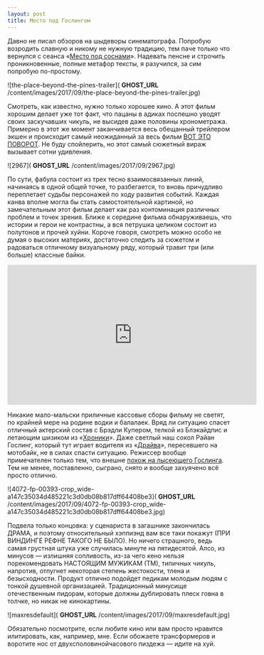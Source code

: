 ```yaml
---
layout: post
title: Место под Гослингом
---
```


Давно не писал обзоров на шыдеворы синематографа. Попробую возродить славную и никому не нужную традицию, тем паче только что вернулся с сеанса «[Место под соснами](http://www.kinopoisk.ru/film/577673/)». Надевать пенсне и строчить проникновенные, полные метафор тексты, я разучился, за сим попробую по-простому.

![the-place-beyond-the-pines-trailer]( __GHOST_URL__ /content/images/2017/09/the-place-beyond-the-pines-trailer.jpg)

Смотреть, как известно, нужно только хорошее кино. А этот фильм хорошим делает уже тот факт, что пацаны в адиках поспешно уводят своих заскучавших чикуль, не высидев даже половины хронометража. Примерно в этот же момент заканчивается весь обещанный трейлером экшен и происходит самый неожиданный за весь фильм [ВОТ ЭТО ПОВОРОТ](http://youtu.be/0uYr9ENS1L4). Не буду спойлерить, но этот самый сюжетный вираж вызывает сотни удивления.

![2967]( __GHOST_URL__ /content/images/2017/09/2967.jpg)

По сути, фабула состоит из трех тесно взаимосвязанных линий, начинаясь в одной общей точке, то разбегается, то вновь причудливо переплетает судьбы персонажей по ходу развития событий. Каждая канва вполне могла бы стать самостоятельной картиной, но замечательным этот фильм делает как раз контоминация различных проблем и точек зрения. Ближе к середине фильма обнаруживаешь, что истории и герои не контрастны, а вся петрушка целиком состоит из полутонов и прочей хуйни. Короче говоря, смотреть можно особо не думая о высоких материях, достаточно следить за сюжетом и радоваться отличному визуальному ряду, который травит три (или больше) классные байки.

<iframe width="560" height="315" src="https://www.youtube.com/embed/KepnbJT5nBw?rel=0" frameborder="0" allowfullscreen></iframe>

Никакие мало-мальски приличные кассовые сборы фильму не светят, по крайней мере на родине водки и балалаек. Вряд ли ситуацию спасет отличный актерский состав с Брэдли Купером, телкой из Блэкайдпис и летающим шизиком из «[Хроники](http://www.kinopoisk.ru/film/559242/)». Даже светлый наш сокол Райан Гослинг, который тут играет водителя из «[Драйва](http://www.kinopoisk.ru/film/276598/)», пересевшего на мотобайк, не в силах спасти ситуацию. Режиссер вообще примечателен только тем, что внешне [похож на лысеющего Гослинга](http://www.kinopoisk.ru/name/640840/). Тем не менее, поставленно, сыграно, снято и вообще захуячено всё просто отлично.

![4072-fp-00393-crop_wide-a147c35034d485221c3d0db08b817dff64408be3]( __GHOST_URL__ /content/images/2017/09/4072-fp-00393-crop_wide-a147c35034d485221c3d0db08b817dff64408be3.jpg)

Подвела только концовка: у сценариста в загашнике закончилась ДРАМА, и поэтому относительный хэппиэнд вам все таки покажут (ПРИ ВИНДИНГЕ РЕФНЕ ТАКОГО НЕ БЫЛО). Но ничего страшного, ведь самая грустная штука уже случилась минуте на пятидесятой. Алсо, из минусов — излишняя сопливость, из-за чего кено нельзя порекомендовать НАСТОЯЩИМ МУЖИКАМ (ТМ), типичных чикуль, напротив, отпугнет некоторая степень жестокости, тлена и безысходности. Продукт отлично подойдет педикам молодым людям с тонкой душевной организацией. Традиционный минусище отечественным пидорам, которые должны дублировать плеск говна в толчке, но никак не кинокартины.

![maxresdefault]( __GHOST_URL__ /content/images/2017/09/maxresdefault.jpg)

Обязательно посмотрите, если любите кино или вам просто нравится илитировать, как, например, мне. Если обожаете трансформеров и воротите нос от двухсполовинойчасового пиздежа — идите на хуй.

<!--kg-card-end: markdown-->